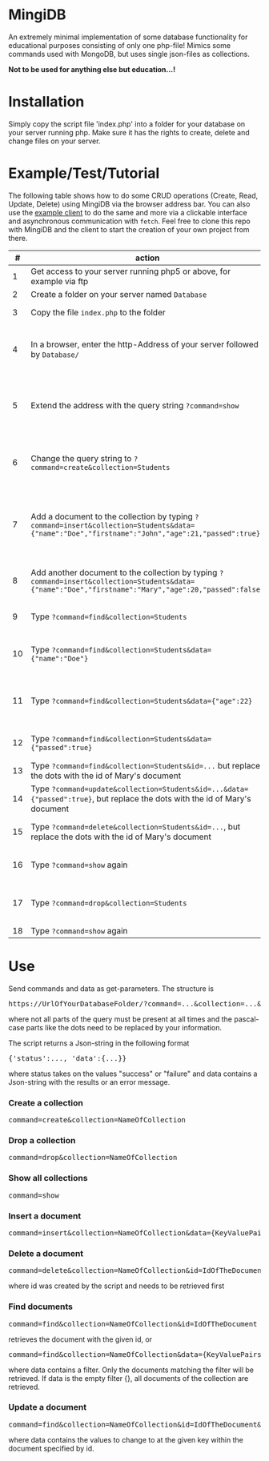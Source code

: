 # MingiDB
An extremely minimal implementation of some database functionality for educational purposes consisting of only one php-file!
Mimics some commands used with MongoDB, but uses single json-files as collections.  

**Not to be used for anything else but education...!** 

# Installation
Simply copy the script file 'index.php' into a folder for your database on your server running php. Make sure it has the rights to create, delete and change files on your server.

# Example/Test/Tutorial  
The following table shows how to do some CRUD operations (Create, Read, Update, Delete) using MingiDB via the browser address bar. You can also use the [example client](JirkaDellOro.github.io/MingiDB/Client/Client.html) to do the same and more via a clickable interface and asynchronous communication with `fetch`. Feel free to clone this repo with MingiDB and the client to start the creation of your own project from there.

| #  | action                                                                                                                                                    | expected result                                                                                                                                                                                       |
|----|-----------------------------------------------------------------------------------------------------------------------------------------------------------|-------------------------------------------------------------------------------------------------------------------------------------------------------------------------------------------------------|
| 1  | Get access to your server running php5 or above, for example via ftp                                                                                      | You see the directory structure of your server                                                                                                                                                        |
| 2  | Create a folder on your server named `Database`                                                                                                           | The folder `Database` appears                                                                                                                                                                         |
| 3  | Copy the file `index.php` to the folder                                                                                                                   | The file appears inside the folder                                                                                                                                                                    |
| 4  | In a browser, enter the http-Address of your server followed by `Database/`                                                                               | The page shows `{"status":"failure","data":"no collection specified"}`, which means that MingiDB runs and answers                                                                                     |
| 5  | Extend the address with the query string `?command=show`                                                                                                  | The page shows `{"status":"success","data":[]}`, which means that MingiDB successfully retrieved the information that no collections exist                                                            |
| 6  | Change the query string  to `?command=create&collection=Students`                                                                                         | The page shows `{"status":"success"}`. Check the folder, there is now a file `Students.json` with a size of 0, since it's empty                                                                       |
| 7  | Add a document to the collection by typing `?command=insert&collection=Students&data={"name":"Doe","firstname":"John","age":21,"passed":true}`        | The page shows `{"status":"success","data":{"id":"626c2b283432c"}}`, where the id most likely differs in this example. View the contents of the file `Students.json`, it shows the data you inserted. |
| 8  | Add another document to the collection by typing `?command=insert&collection=Students&data={"name":"Doe","firstname":"Mary","age":20,"passed":false}` | The page shows another success-message and Mary was added to the file `Students.json`                                                                                                                 |
| 9  | Type `?command=find&collection=Students`                                                                                                                  | The page shows success and all documents stored in `Students.json`                                                                                                                                    |
| 10 | Type `?command=find&collection=Students&data={"name":"Doe"}`                                                                                               | The page shows success and again all documents, since Mary and John share the same family name                                                                                                        |
| 11 | Type `?command=find&collection=Students&data={"age":22}`                                                                                                  | The page shows `{"status":"success","data":[]}`. No documents were retrieved, since there is no student at age 22                                                                                     |
| 12 | Type `?command=find&collection=Students&data={"passed":true}`                                                                                         | The page shows John's document, since Mary has not passed (e.g. her exam) yet                                                                                                                                      |
| 13 | Type `?command=find&collection=Students&id=...`  but replace the dots with the id of Mary's document                                                      | The page shows Mary's document                                                                                                                                                                        |
| 14 | Type `?command=update&collection=Students&id=...&data={"passed":true}`, but replace the dots with the id of Mary's document                           | The page shows the updated document with Mary being passed. Check the file too!                                                                                                                   |
| 15 | Type `?command=delete&collection=Students&id=...`, but replace the dots with the id of Mary's document                                                    | The page shows success. Check the file to verify, that John is all by himself again                                                                                                                   |
| 16 | Type `?command=show` again                                                                                                                                | The page shows that there is one collection called `Students` in the database                                                                                                                         |
| 17 | Type `?command=drop&collection=Students`                                                                                                                  | The page shows success, check the folder `Database` to verify, that the file `Students.json` was deleted.                                                                                             |
| 18 | Type `?command=show` again                                                                                                                                | same as #5                                                                                                                                                                                            |

# Use
Send commands and data as get-parameters. The structure is
<pre>
https://UrlOfYourDatabaseFolder/?command=...&collection=...&id=...&data={DataInJsonFormat}
</pre>
where not all parts of the query must be present at all times and the pascal-case parts like the dots need to be replaced by your information. 

The script returns a Json-string in the following format
<pre>
{'status':..., 'data':{...}}
</pre>
where status takes on the values "success" or "failure" and data contains a Json-string with the results or an error message.

### Create a collection
<pre>
command=create&collection=NameOfCollection
</pre>
### Drop a collection
<pre>
command=drop&collection=NameOfCollection
</pre>
### Show all collections
<pre>
command=show
</pre>
### Insert a document
<pre>
command=insert&collection=NameOfCollection&data={KeyValuePairs}
</pre>
### Delete a document
<pre>
command=delete&collection=NameOfCollection&id=IdOfTheDocument
</pre>
where id was created by the script and needs to be retrieved first
### Find documents
<pre>
command=find&collection=NameOfCollection&id=IdOfTheDocument
</pre>
retrieves the document with the given id, or
<pre>
command=find&collection=NameOfCollection&data={KeyValuePairs}
</pre>
where data contains a filter. Only the documents matching the filter will be retrieved. If data is the empty filter {}, all documents of the collection are retrieved.
### Update a document
<pre>
command=find&collection=NameOfCollection&id=IdOfTheDocument&data={KeyValuePairs}
</pre>
where data contains the values to change to at the given key within the document specified by id.
